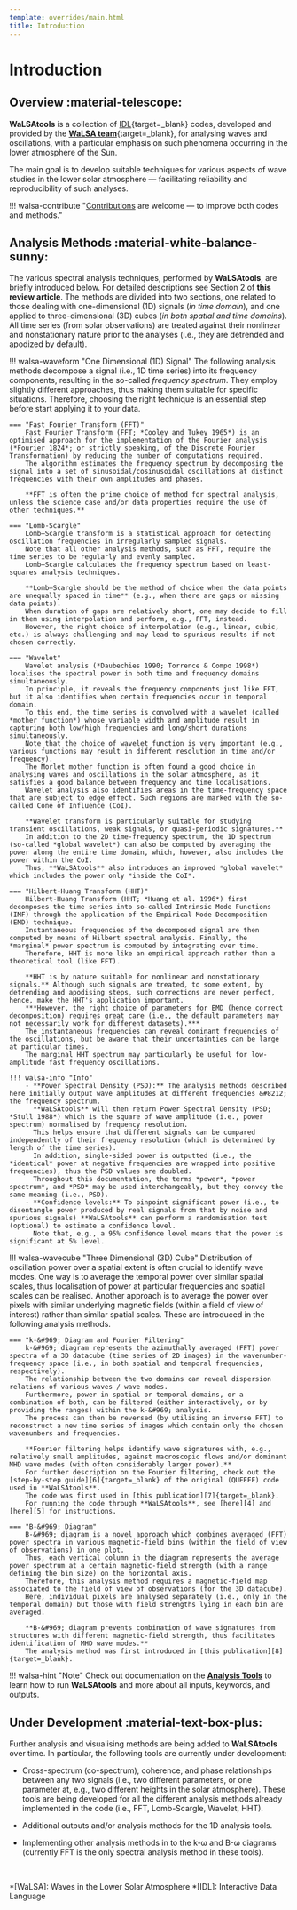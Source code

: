 ```yaml
---
template: overrides/main.html
title: Introduction
---
```


# Introduction

## Overview :material-telescope:

**WaLSAtools** is a collection of [IDL][1]{target=_blank} codes, developed and provided by the [**WaLSA team**][2]{target=_blank}, for analysing waves and oscillations, with a particular emphasis on such phenomena occurring in the lower atmosphere of the Sun.

The main goal is to develop suitable techniques for various aspects of wave studies in the lower solar atmosphere &#8212; facilitating reliability and reproducibility of such analyses.

!!! walsa-contribute "[Contributions][3] are welcome &#8212; to improve both codes and methods."

## Analysis Methods :material-white-balance-sunny:

The various spectral analysis techniques, performed by **WaLSAtools**, are briefly introduced below. For detailed descriptions see Section 2 of **this review article**. The methods are divided into two sections, one related to those dealing with one-dimensional (1D) signals (*in time domain*), and one applied to three-dimensional (3D) cubes (*in both spatial and time domains*). All time series (from solar observations) are treated against their nonlinear and nonstationary nature prior to the analyses (i.e., they are detrended and apodized by default).

!!! walsa-waveform "One Dimensional (1D) Signal"
    The following analysis methods decompose a signal (i.e., 1D time series) into its frequency components, resulting in the so-called *frequency spectrum*. They employ slightly different approaches, thus making them suitable for specific situations. Therefore, choosing the right technique is an essential step before start applying it to your data.
    
    === "Fast Fourier Transform (FFT)"
        Fast Fourier Transform (FFT; *Cooley and Tukey 1965*) is an optimised approach for the implementation of the Fourier analysis (*Fourier 1824*; or strictly speaking, of the Discrete Fourier Transformation) by reducing the number of computations required.
        The algorithm estimates the frequency spectrum by decomposing the signal into a set of sinusoidal/cosinusoidal oscillations at distinct frequencies with their own amplitudes and phases.

        **FFT is often the prime choice of method for spectral analysis, unless the science case and/or data properties require the use of other techniques.**
    
    === "Lomb-Scargle"
        Lomb–Scargle transform is a statistical approach for detecting oscillation frequencies in irregularly sampled signals. 
        Note that all other analysis methods, such as FFT, require the time series to be regularly and evenly sampled.
        Lomb–Scargle calculates the frequency spectrum based on least-squares analysis techniques.
        
        **Lomb–Scargle should be the method of choice when the data points are unequally spaced in time** (e.g., when there are gaps or missing data points). 
        When duration of gaps are relatively short, one may decide to fill in them using interpolation and perform, e.g., FFT, instead. 
        However, the right choice of interpolation (e.g., linear, cubic, etc.) is always challenging and may lead to spurious results if not chosen correctly.
        
    === "Wavelet"
        Wavelet analysis (*Daubechies 1990; Torrence & Compo 1998*) localises the spectral power in both time and frequency domains simultaneously. 
        In principle, it reveals the frequency components just like FFT, but it also identifies when certain frequencies occur in temporal domain. 
        To this end, the time series is convolved with a wavelet (called *mother function*) whose variable width and amplitude result in capturing both low/high frequencies and long/short durations simultaneously. 
        Note that the choice of wavelet function is very important (e.g., various functions may result in different resolution in time and/or frequency). 
        The Morlet mother function is often found a good choice in analysing waves and oscillations in the solar atmosphere, as it satisfies a good balance between frequency and time localisations.
        Wavelet analysis also identifies areas in the time-frequency space that are subject to edge effect. Such regions are marked with the so-called Cone of Influence (CoI).
        
        **Wavelet transform is particularly suitable for studying transient oscillations, weak signals, or quasi-periodic signatures.** 
        In addition to the 2D time-frequency spectrum, the 1D spectrum (so-called *global wavelet*) can also be computed by averaging the power along the entire time domain, which, however, also includes the power within the CoI.
        Thus, **WaLSAtools** also introduces an improved *global wavelet* which includes the power only *inside the CoI*.
        
    === "Hilbert-Huang Transform (HHT)"
        Hilbert-Huang Transform (HHT; *Huang et al. 1996*) first decomposes the time series into so-called Intrinsic Mode Functions (IMF) through the application of the Empirical Mode Decomposition (EMD) technique. 
        Instantaneous frequencies of the decomposed signal are then computed by means of Hilbert spectral analysis. Finally, the *marginal* power spectrum is computed by integrating over time.
        Therefore, HHT is more like an empirical approach rather than a theoretical tool (like FFT).
        
        **HHT is by nature suitable for nonlinear and nonstationary signals.** Although such signals are treated, to some extent, by detrending and apodising steps, such corrections are never perfect, hence, make the HHT's application important. 
        ***However, the right choice of parameters for EMD (hence correct decomposition) requires great care (i.e., the default parameters may not necessarily work for different datasets).*** 
        The instantaneous frequencies can reveal dominant frequencies of the oscillations, but be aware that their uncertainties can be large at particular times.
        The marginal HHT spectrum may particularly be useful for low-amplitude fast frequency oscillations.
    
    !!! walsa-info "Info"
        - **Power Spectral Density (PSD):** The analysis methods described here initially output wave amplitudes at different frequencies &#8212; the frequency spectrum. 
          **WaLSAtools** will then return Power Spectral Density (PSD; *Stull 1988*) which is the square of wave amplitude (i.e., power spectrum) normalised by frequency resolution. 
          This helps ensure that different signals can be compared independently of their frequency resolution (which is determined by length of the time series). 
          In addition, single-sided power is outputted (i.e., the *identical* power at negative frequencies are wrapped into positive frequencies), thus the PSD values are doubled.
		  Throughout this documentation, the terms *power*, *power spectrum*, and *PSD* may be used interchangeably, but they convey the same meaning (i.e., PSD).
        - **Confidence levels:** To pinpoint significant power (i.e., to disentangle power produced by real signals from that by noise and spurious signals) **WaLSAtools** can perform a randomisation test (optional) to estimate a confidence level.
          Note that, e.g., a 95% confidence level means that the power is significant at 5% level.


!!! walsa-wavecube "Three Dimensional (3D) Cube"
    Distribution of oscillation power over a spatial extent is often crucial to identify wave modes. 
	One way is to average the temporal power over similar spatial scales, thus localisation of power at particular frequencies and spatial scales can be realised.
	Another approach is to average the power over pixels with similar underlying magnetic fields (within a field of view of interest) rather than similar spatial scales. 
	These are introduced in the following analysis methods.
    
    === "k-&#969; Diagram and Fourier Filtering"
        k-&#969; diagram represents the azimuthally averaged (FFT) power spectra of a 3D datacube (time series of 2D images) in the wavenumber-frequency space (i.e., in both spatial and temporal frequencies, respectively). 
        The relationship between the two domains can reveal dispersion relations of various waves / wave modes. 
        Furthermore, power in spatial or temporal domains, or a combination of both, can be filtered (either interactively, or by providing the ranges) within the k-&#969; analysis.
		The process can then be reversed (by utilising an inverse FFT) to reconstruct a new time series of images which contain only the chosen wavenumbers and frequencies.
        
        **Fourier filtering helps identify wave signatures with, e.g., relatively small amplitudes, against macroscopic flows and/or dominant MHD wave modes (with often considerably larger power).** 
        For further description on the Fourier filtering, check out the [step-by-step guide][6]{target=_blank} of the original (QUEEFF) code used in **WaLSAtools**.
        The code was first used in [this publication][7]{target=_blank}.
        For running the code through **WaLSAtools**, see [here][4] and [here][5] for instructions. 
    
    === "B-&#969; Diagram"
        B-&#969; diagram is a novel approach which combines averaged (FFT) power spectra in various magnetic-field bins (within the field of view of observations) in one plot. 
        Thus, each vertical column in the diagram represents the average power spectrum at a certain magnetic-field strength (with a range defining the bin size) on the horizontal axis. 
        Therefore, this analysis method requires a magnetic-field map associated to the field of view of observations (for the 3D datacube). 
        Here, individual pixels are analysed separately (i.e., only in the temporal domain) but those with field strengths lying in each bin are averaged.
        
        **B-&#969; diagram prevents combination of wave signatures from structures with different magnetic-field strength, thus facilitates identification of MHD wave modes.**
        The analysis method was first introduced in [this publication][8]{target=_blank}.

!!! walsa-hint "Note"
    Check out documentation on the [**Analysis Tools**][4] to learn how to run **WaLSAtools** and more about all inputs, keywords, and outputs.

## Under Development :material-text-box-plus:

Further analysis and visualising methods are being added to **WaLSAtools** over time. In particular, the following tools are currently under development:

- Cross-spectrum (co-spectrum), coherence, and phase relationships between any two signals (i.e., two different parameters, or one parameter at, e.g., two different heights in the solar atmosphere). These tools are being developed for all the different analysis methods already implemented in the code (i.e., FFT, Lomb-Scargle, Wavelet, HHT).

- Additional outputs and/or analysis methods for the 1D analysis tools.

- Implementing other analysis methods in to the k-&#969; and B-&#969; diagrams (currently FFT is the only spectral analysis method in these tools).

<br>

*[WaLSA]: Waves in the Lower Solar Atmosphere
*[IDL]: Interactive Data Language

  [1]: https://www.l3harrisgeospatial.com/Software-Technology/IDL
  [2]: https://WaLSA.team
  [3]: contribution.md
  [4]: WaLSAtools.md
  [5]: k-omega-example.md
  [6]: assets/pdf/QUEEFF_manual.pdf
  [7]: https://iopscience.iop.org/article/10.3847/1538-4357/aa73d6/pdf
  [8]: https://arxiv.org/pdf/2103.11639.pdf
  